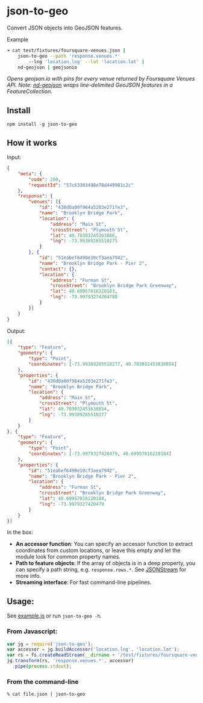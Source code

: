 # json-to-geo

Convert JSON objects into GeoJSON features.

Example

```bash
➜ cat test/fixtures/foursquare-venues.json |
	json-to-geo --path 'response.venues.*'
		--lng 'location.lng' --lat 'location.lat' |
	nd-geojson | geojsonio
```
_Opens geojson.io with pins for every venue returned by Foursquare Venues API. Note: [nd-geojson](https://github.com/rodowi/nd-geojson) wraps line-delimited GeoJSON features in a FeatureCollection._

## Install

`npm install -g json-to-geo`

## How it works

Input:

```json
{
	"meta": {
		"code": 200,
		"requestId": "57c63303498e78d449981c2c"
	},
	"response": {
		"venues": [{
			"id": "430d0a00f964a5203e271fe3",
			"name": "Brooklyn Bridge Park",
			"location": {
				"address": "Main St",
				"crossStreet": "Plymouth St",
				"lat": 40.70303245363086,
				"lng": -73.99389265510275
			}
		}, {
			"id": "51eabef6498e10cf3aea7942",
			"name": "Brooklyn Bridge Park - Pier 2",
			"contact": {},
			"location": {
				"address": "Furman St",
				"crossStreet": "Brooklyn Bridge Park Greenway",
				"lat": 40.69957016220183,
				"lng": -73.99793274204788
			}
		}]
	}
}
```

Output:

```json
[{
	"type": "Feature",
	"geometry": {
		"type": "Point",
		"coordinates": [-73.99389265510277, 40.703032453630854]
	},
	"properties": {
		"id": "430d0a00f964a5203e271fe3",
		"name": "Brooklyn Bridge Park",
		"location": {
			"address": "Main St",
			"crossStreet": "Plymouth St",
			"lat": 40.703032453630854,
			"lng": -73.99389265510277
		}
	}
}, {
	"type": "Feature",
	"geometry": {
		"type": "Point",
		"coordinates": [-73.9979327420479, 40.69957016220184]
	},
	"properties": {
		"id": "51eabef6498e10cf3aea7942",
		"name": "Brooklyn Bridge Park - Pier 2",
		"location": {
			"address": "Furman St",
			"crossStreet": "Brooklyn Bridge Park Greenway",
			"lat": 40.69957016220184,
			"lng": -73.9979327420479
		}
	}
}]
```

In the box:

- **An accessor function**: You can specify an accessor function to extract coordinates from custom locations, or leave this empty and let the module look for common property names.
- **Path to feature objects**: If the array of objects is in a deep property, you can specify a path string, e.g. `response.rows.*`. See [JSONStream](https://www.npmjs.com/package/jsonstream) for more info.
- **Streaming interface**: For fast command-line pipelines.

## Usage:

See [example.js](https://github.com/rodowi/json-to-geo/blob/master/example.js) or run `json-to-geo -h`.

### From Javascript:

```js
var jg = require('json-to-geo');
var accessor = jg.buildAccessor('location.lng', 'location.lat');
var rs = fs.createReadStream(__dirname + '/test/fixtures/foursquare-venues.json');
jg.transform(rs, 'response.venues.*', accessor)
  .pipe(process.stdout);
```

### From the command-line

```bash
% cat file.json | json-to-geo
```
